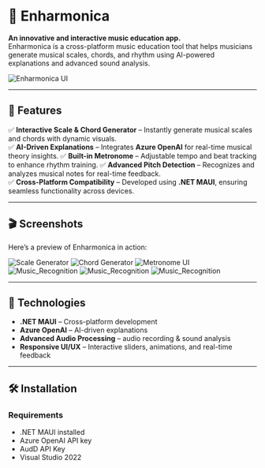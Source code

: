 # 🎵 Enharmonica  

**An innovative and interactive music education app.**  
Enharmonica is a cross-platform music education tool that helps musicians generate musical scales, chords, and rhythm using AI-powered explanations and advanced sound analysis.

![Enharmonica UI](APPImage/UI_main.png)

---

## 🚀 Features  

✅ **Interactive Scale & Chord Generator** – Instantly generate musical scales and chords with dynamic visuals.  
✅ **AI-Driven Explanations** – Integrates **Azure OpenAI** for real-time musical theory insights.
✅ **Built-in Metronome** – Adjustable tempo and beat tracking to enhance rhythm training. 
✅ **Advanced Pitch Detection** – Recognizes and analyzes musical notes for real-time feedback.  
✅ **Cross-Platform Compatibility** – Developed using **.NET MAUI**, ensuring seamless functionality across devices.  

---

## 🎬 Screenshots  

Here’s a preview of Enharmonica in action:  

![Scale Generator](APPImage/scale_generator.png) 
![Chord Generator](APPImage/chord_generator.png) 
![Metronome UI](APPImage/metronome_ui.png)  
![Music_Recognition](APPImage/recognition1.png) 
![Music_Recognition](APPImage/recognition2.png) 
![Music_Recognition](APPImage/recognition3.png) 

---

## 🔧 Technologies  

- **.NET MAUI** – Cross-platform development  
- **Azure OpenAI** – AI-driven explanations  
- **Advanced Audio Processing** – audio recording & sound analysis  
- **Responsive UI/UX** – Interactive sliders, animations, and real-time feedback  

---

## 🛠 Installation  

### **Requirements**
- .NET MAUI installed  
- Azure OpenAI API key
- AudD API Key
- Visual Studio 2022  

